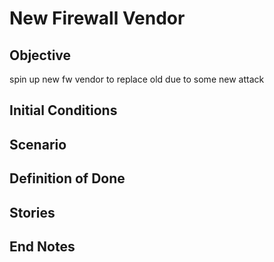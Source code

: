 # New Firewall Vendor
## Objective
spin up new fw vendor to replace old due to some new attack

## Initial Conditions

## Scenario

## Definition of Done

## Stories

## End Notes
